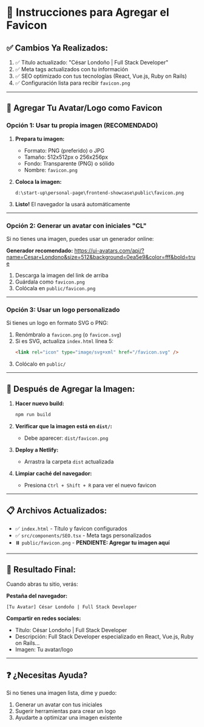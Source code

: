 # 🎨 Instrucciones para Agregar el Favicon

## ✅ Cambios Ya Realizados:

1. ✅ Título actualizado: "César Londoño | Full Stack Developer"
2. ✅ Meta tags actualizados con tu información
3. ✅ SEO optimizado con tus tecnologías (React, Vue.js, Ruby on Rails)
4. ✅ Configuración lista para recibir `favicon.png`

---

## 📸 Agregar Tu Avatar/Logo como Favicon

### Opción 1: Usar tu propia imagen (RECOMENDADO)

1. **Prepara tu imagen:**
   - Formato: PNG (preferido) o JPG
   - Tamaño: 512x512px o 256x256px
   - Fondo: Transparente (PNG) o sólido
   - Nombre: `favicon.png`

2. **Coloca la imagen:**
   ```
   d:\start-up\personal-page\frontend-showcase\public\favicon.png
   ```

3. **Listo!** El navegador la usará automáticamente

---

### Opción 2: Generar un avatar con iniciales "CL"

Si no tienes una imagen, puedes usar un generador online:

**Generador recomendado:**
https://ui-avatars.com/api/?name=Cesar+Londono&size=512&background=0ea5e9&color=fff&bold=true

1. Descarga la imagen del link de arriba
2. Guárdala como `favicon.png`
3. Colócala en `public/favicon.png`

---

### Opción 3: Usar un logo personalizado

Si tienes un logo en formato SVG o PNG:

1. Renómbralo a `favicon.png` (o `favicon.svg`)
2. Si es SVG, actualiza `index.html` línea 5:
   ```html
   <link rel="icon" type="image/svg+xml" href="/favicon.svg" />
   ```
3. Colócalo en `public/`

---

## 🔄 Después de Agregar la Imagen:

1. **Hacer nuevo build:**
   ```bash
   npm run build
   ```

2. **Verificar que la imagen está en `dist/`:**
   - Debe aparecer: `dist/favicon.png`

3. **Deploy a Netlify:**
   - Arrastra la carpeta `dist` actualizada

4. **Limpiar caché del navegador:**
   - Presiona `Ctrl + Shift + R` para ver el nuevo favicon

---

## 📋 Archivos Actualizados:

- ✅ `index.html` - Título y favicon configurados
- ✅ `src/components/SEO.tsx` - Meta tags personalizados
- ⏸️ `public/favicon.png` - **PENDIENTE: Agregar tu imagen aquí**

---

## 🎯 Resultado Final:

Cuando abras tu sitio, verás:

**Pestaña del navegador:**
```
[Tu Avatar] César Londoño | Full Stack Developer
```

**Compartir en redes sociales:**
- Título: César Londoño | Full Stack Developer
- Descripción: Full Stack Developer especializado en React, Vue.js, Ruby on Rails...
- Imagen: Tu avatar/logo

---

## ❓ ¿Necesitas Ayuda?

Si no tienes una imagen lista, dime y puedo:
1. Generar un avatar con tus iniciales
2. Sugerir herramientas para crear un logo
3. Ayudarte a optimizar una imagen existente
